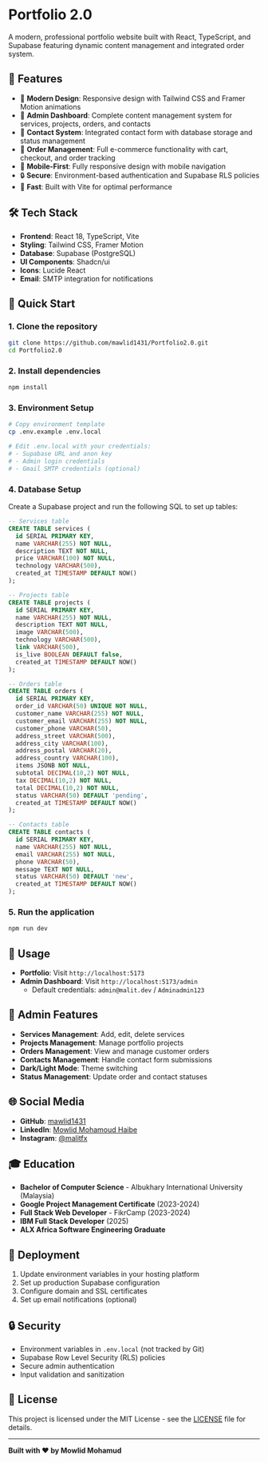 # Portfolio 2.0

A modern, professional portfolio website built with React, TypeScript, and Supabase featuring dynamic content management and integrated order system.

## 🌟 Features

- 🎨 **Modern Design**: Responsive design with Tailwind CSS and Framer Motion animations
- 🔧 **Admin Dashboard**: Complete content management system for services, projects, orders, and contacts
- 📧 **Contact System**: Integrated contact form with database storage and status management
- 🛒 **Order Management**: Full e-commerce functionality with cart, checkout, and order tracking
- 📱 **Mobile-First**: Fully responsive design with mobile navigation
- 🔒 **Secure**: Environment-based authentication and Supabase RLS policies
- 🚀 **Fast**: Built with Vite for optimal performance

## 🛠️ Tech Stack

- **Frontend**: React 18, TypeScript, Vite
- **Styling**: Tailwind CSS, Framer Motion
- **Database**: Supabase (PostgreSQL)
- **UI Components**: Shadcn/ui
- **Icons**: Lucide React
- **Email**: SMTP integration for notifications

## 🚀 Quick Start

### 1. Clone the repository

```bash
git clone https://github.com/mawlid1431/Portfolio2.0.git
cd Portfolio2.0
```

### 2. Install dependencies

```bash
npm install
```

### 3. Environment Setup

```bash
# Copy environment template
cp .env.example .env.local

# Edit .env.local with your credentials:
# - Supabase URL and anon key
# - Admin login credentials
# - Gmail SMTP credentials (optional)
```

### 4. Database Setup

Create a Supabase project and run the following SQL to set up tables:

```sql
-- Services table
CREATE TABLE services (
  id SERIAL PRIMARY KEY,
  name VARCHAR(255) NOT NULL,
  description TEXT NOT NULL,
  price VARCHAR(100) NOT NULL,
  technology VARCHAR(500),
  created_at TIMESTAMP DEFAULT NOW()
);

-- Projects table
CREATE TABLE projects (
  id SERIAL PRIMARY KEY,
  name VARCHAR(255) NOT NULL,
  description TEXT NOT NULL,
  image VARCHAR(500),
  technology VARCHAR(500),
  link VARCHAR(500),
  is_live BOOLEAN DEFAULT false,
  created_at TIMESTAMP DEFAULT NOW()
);

-- Orders table
CREATE TABLE orders (
  id SERIAL PRIMARY KEY,
  order_id VARCHAR(50) UNIQUE NOT NULL,
  customer_name VARCHAR(255) NOT NULL,
  customer_email VARCHAR(255) NOT NULL,
  customer_phone VARCHAR(50),
  address_street VARCHAR(500),
  address_city VARCHAR(100),
  address_postal VARCHAR(20),
  address_country VARCHAR(100),
  items JSONB NOT NULL,
  subtotal DECIMAL(10,2) NOT NULL,
  tax DECIMAL(10,2) NOT NULL,
  total DECIMAL(10,2) NOT NULL,
  status VARCHAR(50) DEFAULT 'pending',
  created_at TIMESTAMP DEFAULT NOW()
);

-- Contacts table
CREATE TABLE contacts (
  id SERIAL PRIMARY KEY,
  name VARCHAR(255) NOT NULL,
  email VARCHAR(255) NOT NULL,
  phone VARCHAR(50),
  message TEXT NOT NULL,
  status VARCHAR(50) DEFAULT 'new',
  created_at TIMESTAMP DEFAULT NOW()
);
```

### 5. Run the application

```bash
npm run dev
```

## 📱 Usage

- **Portfolio**: Visit `http://localhost:5173`
- **Admin Dashboard**: Visit `http://localhost:5173/admin`
  - Default credentials: `admin@malit.dev` / `Adminadmin123`

## 🔧 Admin Features

- **Services Management**: Add, edit, delete services
- **Projects Management**: Manage portfolio projects
- **Orders Management**: View and manage customer orders
- **Contacts Management**: Handle contact form submissions
- **Dark/Light Mode**: Theme switching
- **Status Management**: Update order and contact statuses

## 🌐 Social Media

- **GitHub**: [mawlid1431](https://github.com/mawlid1431)
- **LinkedIn**: [Mowlid Mohamoud Haibe](https://www.linkedin.com/in/mowlid-mohamoud-haibe-8b7b6a189/)
- **Instagram**: [@malitfx](https://www.instagram.com/malitfx/)

## 🎓 Education

- **Bachelor of Computer Science** - Albukhary International University (Malaysia)
- **Google Project Management Certificate** (2023-2024)
- **Full Stack Web Developer** - FikrCamp (2023-2024)
- **IBM Full Stack Developer** (2025)
- **ALX Africa Software Engineering Graduate**

## 🚀 Deployment

1. Update environment variables in your hosting platform
2. Set up production Supabase configuration
3. Configure domain and SSL certificates
4. Set up email notifications (optional)

## 🔒 Security

- Environment variables in `.env.local` (not tracked by Git)
- Supabase Row Level Security (RLS) policies
- Secure admin authentication
- Input validation and sanitization

## 📄 License

This project is licensed under the MIT License - see the [LICENSE](LICENSE) file for details.

---

**Built with ❤️ by Mowlid Mohamud**